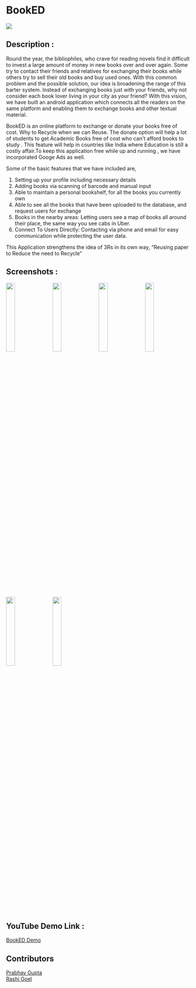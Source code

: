# BookED
<img src="https://github.com/prabhavgupta/BookED/blob/master/Feature%20Graphic/Feature%20Graphic.jpg" ></img>

## Description  :
Round the year, the bibliophiles, who crave for reading novels find it difficult to invest a large amount of money in new books over and over again. Some try to contact their friends and relatives for exchanging their books while others try to sell their old books and buy used ones. 
With this common problem and the possible solution, our idea is broadening the range of this barter system. Instead of exchanging books just with your friends, why not consider each book lover living in your city as your friend? 
With this vision, we have built an android application which connects all the readers on the same platform and enabling them to exchange books and other textual material. 

BookED is an online platform to exchange or donate your books free of cost. Why to Recycle when we can Reuse. The donate option will help a lot of students to get Academic Books free of cost who can't afford books to study . This feature will help in countries like India where Education is still a costly affair.To keep this application free while up and running , we have incorporated Googe Ads as well.

Some of the basic features that we have included are, 
1. Setting up your profile including necessary details 
2. Adding books via scanning of barcode and manual input 
3. Able to maintain a personal bookshelf, for all the books you currently own 
4. Able to see all the books that have been uploaded to the database, and request users for exchange 
5. Books in the nearby areas: Letting users see a map of books all around their place, the same way you see cabs in Uber. 
6. Connect To Users Directly: Contacting via phone and email for easy communication while protecting the user data.

This Application strengthens the idea of 3Rs in its own way, “Reusing paper to Reduce the need to Recycle”

## Screenshots  :
<img src="https://github.com/prabhavgupta/BookED/blob/master/Screenshots/Screenshot_20170716-211315.png" width="22%"></img> &nbsp;&nbsp;
<img src="https://github.com/prabhavgupta/BookED/blob/master/Screenshots/Screenshot_20170716-211306.png" width="22%"></img> &nbsp;&nbsp;
<img src="https://github.com/prabhavgupta/BookED/blob/master/Screenshots/Screenshot_20170716-211300.png" width="22%"></img> &nbsp;&nbsp;
<img src="https://github.com/prabhavgupta/BookED/blob/master/Screenshots/Screenshot_20170716-211253.png" width="22%"></img> &nbsp;&nbsp;
</br>
<img src="https://github.com/prabhavgupta/BookED/blob/master/Screenshots/Screenshot_20170716-211223.png" width="22%"></img> &nbsp;&nbsp;
<img src="https://github.com/prabhavgupta/BookED/blob/master/Screenshots/Screenshot_20170716-211143.png" width="22%"></img> &nbsp;&nbsp;

## YouTube Demo Link  :
[BookED Demo](https://www.youtube.com/embed/sfquoErwerY)

## Contributors
[Prabhav Gupta](https://github.com/prabhavgupta) </br>
[Rashi Goel](https://github.com/rashigoel)
